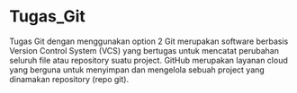 # Tugas_Git
Tugas Git dengan menggunakan option 2
Git merupakan software berbasis Version Control System (VCS) yang bertugas untuk mencatat perubahan seluruh file atau repository suatu project.
GitHub merupakan layanan cloud yang berguna untuk menyimpan dan mengelola sebuah project yang dinamakan repository (repo git).
